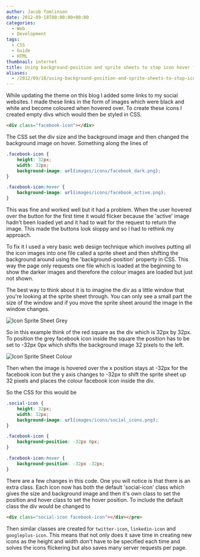 ```yaml
---
author: Jacob Tomlinson
date: 2012-09-18T00:00:00+00:00
categories:
  - Web
  - Development
tags:
  - CSS
  - Guide
  - HTML
thumbnail: internet
title: Using background-position and sprite sheets to stop icon hover flicker
aliases:
  - /2012/09/18/using-background-position-and-sprite-sheets-to-stop-icon-hover-flicker/
---
```



While updating the theme on this blog I added some links to my social websites. I made these links in the form of images which were black and white and become coloured when hovered over. To create these icons I created empty divs which would then be styled in CSS.

```html
<div class="facebook-icon"></div>
```

The CSS set the div size and the background image and then changed the background image on hover. Something along the lines of

```css
.facebook-icon {
	height: 32px;
	width: 32px;
	background-image: url(images/icons/facebook_dark.png);
}

.facebook-icon:hover {
	background-image: url(images/icons/facebook_active.png);
}
```

This was fine and worked well but it had a problem. When the user hovered over the button for the first time it would flicker because the 'active' image hadn't been loaded yet and it had to wait for the request to return the image. This made the buttons look sloppy and so I had to rethink my approach.

To fix it I used a very basic web design technique which involves putting all the icon images into one file called a sprite sheet and then shifting the background around using the 'background-position' property in CSS. This way the page only requests one file which is loaded at the beginning to show the darker images and therefore the colour images are loaded but just not shown.

The best way to think about it is to imagine the div as a little window that you're looking at the sprite sheet through. You can only see a small part the size of the window and if you move the sprite sheet around the image in the window changes.

![Icon Sprite Sheet Grey](https://i.imgur.com/PZq9a1m.png)

So in this example think of the red square as the div which is 32px by 32px. To position the grey facebook icon inside the square the position has to be set to -32px 0px which shifts the background image 32 pixels to the left.

![Icon Sprite Sheet Colour](https://i.imgur.com/oI04LAo.png)

Then when the image is hovered over the x position stays at -32px for the facebook icon but the y axis changes to -32px to shift the sprite sheet up 32 pixels and places the colour facebook icon inside the div.

So the CSS for this would be

```css
.social-icon {
	height: 32px;
	width: 32px;
	background-image: url(images/icons/social_icons.png);
}

.facebook-icon {
	background-position: -32px 0px;
}

.facebook-icon:hover {
	background-position: -32px -32px;
}
```

There are a few changes in this code. One you will notice is that there is an extra class. Each icon now has both the default 'social-icon' class which gives the size and background image and then it's own class to set the position and hover class to set the hover position. To include the default class the div would be changed to

```html
<div class="social-icon facebook-icon"></div></pre>
```

Then similar classes are created for `twitter-icon`, `linkedin-icon` and `googleplus-icon`. This means that not only does it save time in creating new icons as the height and width don't have to be specified each time and solves the icons flickering but also saves many server requests per page.

